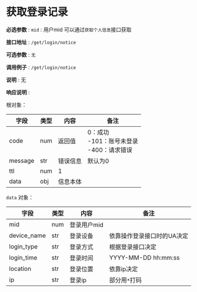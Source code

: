 # 获取登录记录

**必选参数** : `mid` : 用户mid 可以通过`获取个人信息`接口获取

**接口地址** : `/get/login/notice`

**可选参数** : `无`

**调用例子** : `/get/login/notice`

**说明** : 无

**响应说明** :

根对象：

| 字段    | 类型 | 内容     | 备注                        |
| ------- | ---- | -------- | --------------------------- |
| code    | num  | 返回值   | 0：成功<br />-101：账号未登录<br />-400：请求错误 |
| message | str  | 错误信息 | 默认为0                     |
| ttl     | num  | 1        |                             |
| data    | obj  | 信息本体 |                             |

`data` 对象：

| 字段        | 类型 | 内容        | 备注                       |
| ----------- | ---- | ----------- | -------------------------- |
| mid         | num  | 登录用户mid |                            |
| device_name | str  | 登录设备    | 依靠操作登录接口时的UA决定 |
| login_type  | str  | 登录方式    | 根据登录接口决定           |
| login_time  | str  | 登录时间    | YYYY-MM-DD hh:mm:ss        |
| location    | str  | 登录位置    | 依靠ip决定                 |
| ip          | str  | 登录ip      | 部分用`*`打码              |